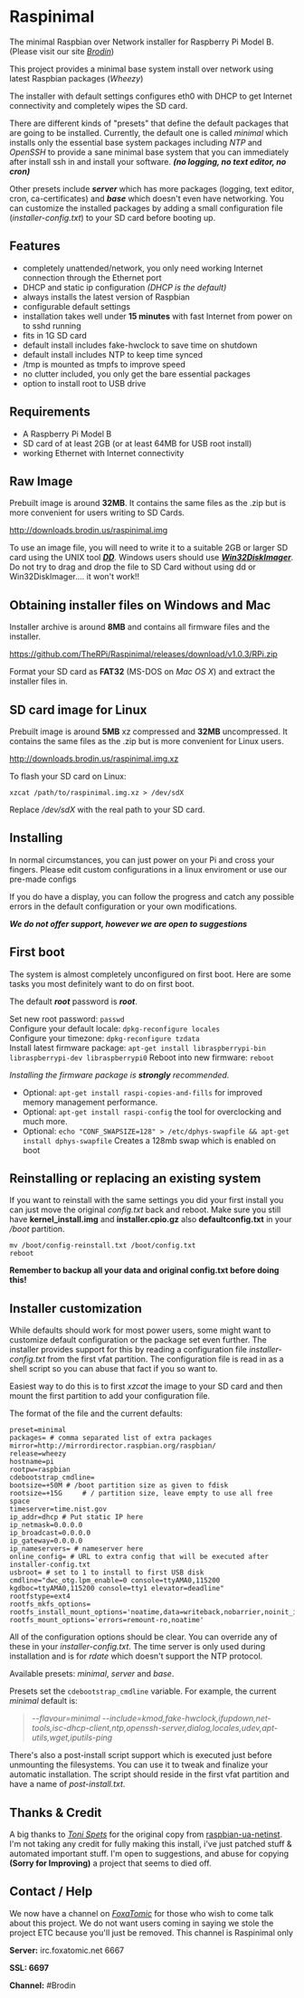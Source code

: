 Raspinimal
===========
The minimal Raspbian over Network installer for Raspberry Pi Model B. (Please visit our site _[Brodin][5]_)

This project provides a minimal base system install over network using latest Raspbian packages (_Wheezy_)

The installer with default settings configures eth0 with DHCP to get Internet connectivity and completely wipes the SD card.

There are different kinds of "presets" that define the default packages that are going to be installed. Currently, the default one is called _minimal_ which installs only the essential base system packages including _NTP_ and _OpenSSH_ to provide a sane minimal base system that you can immediately after install ssh in and install your software. **_(no logging, no text editor, no cron)_**

Other presets include **_server_** which has more packages (logging, text editor, cron, ca-certificates) and **_base_** which doesn't even have networking. You can customize the installed packages by adding a small configuration file (_installer-config.txt_) to your SD card before booting up.

Features
--------
 - completely unattended/network, you only need working Internet connection through the Ethernet port
 - DHCP and static ip configuration _(DHCP is the default)_
 - always installs the latest version of Raspbian
 - configurable default settings
 - installation takes well under **15 minutes** with fast Internet from power on to sshd running
 - fits in 1G SD card
 - default install includes fake-hwclock to save time on shutdown
 - default install includes NTP to keep time synced
 - /tmp is mounted as tmpfs to improve speed
 - no clutter included, you only get the bare essential packages
 - option to install root to USB drive

Requirements
------------
 - A Raspberry Pi Model B
 - SD card of at least 2GB (or at least 64MB for USB root install)
 - working Ethernet with Internet connectivity

Raw Image
----------------
Prebuilt image is around **32MB**. It contains the same files as the .zip but is more convenient for users writing to SD Cards.

http://downloads.brodin.us/raspinimal.img

To use an image file, you will need to write it to a suitable 2GB or larger SD card using the UNIX tool **_[DD][2]_**. Windows users should use _**[Win32DiskImager][3]**_. Do not try to drag and drop the file to SD Card  without using dd or Win32DiskImager.... it won't work!!


Obtaining installer files on Windows and Mac
--------------------------------------------
Installer archive is around **8MB** and contains all firmware files and the installer.

https://github.com/TheRPi/Raspinimal/releases/download/v1.0.3/RPi.zip

Format your SD card as **FAT32** (MS-DOS on _Mac OS X_) and extract the installer files in.

SD card image for Linux
-----------------------
Prebuilt image is around **5MB** xz compressed and **32MB** uncompressed. It contains the same files as the .zip but is more convenient for Linux users.

http://downloads.brodin.us/raspinimal.img.xz

To flash your SD card on Linux:

    xzcat /path/to/raspinimal.img.xz > /dev/sdX

Replace _/dev/sdX_ with the real path to your SD card.


Installing
----------
In normal circumstances, you can just power on your Pi and cross your fingers. Please edit custom configurations in a linux enviroment or use our pre-made configs

If you do have a display, you can follow the progress and catch any possible errors in the default configuration or your own modifications.

_**We do not offer support, however we are open to suggestions**_

First boot
----------
The system is almost completely unconfigured on first boot. Here are some tasks you most definitely want to do on first boot.

The default **_root_** password is **_root_**.

  Set new root password: `passwd`  
  Configure your default locale: `dpkg-reconfigure locales`  
  Configure your timezone: `dpkg-reconfigure tzdata`  
  Install latest firmware package: `apt-get install libraspberrypi-bin libraspberrypi-dev libraspberrypi0`
  Reboot into new firmware: `reboot` 

  _Installing the firmware package is **strongly** recommended._

- Optional: `apt-get install raspi-copies-and-fills` for improved memory management performance.
- Optional: `apt-get install raspi-config` the tool for overclocking and much more.
- Optional: `echo "CONF_SWAPSIZE=128" > /etc/dphys-swapfile && apt-get install dphys-swapfile` Creates a 128mb swap which is enabled on boot

Reinstalling or replacing an existing system
--------------------------------------------
If you want to reinstall with the same settings you did your first install you can just move the original _config.txt_ back and reboot. Make sure you still have **kernel_install.img** and **installer.cpio.gz** also **defaultconfig.txt** in your _/boot_ partition.

    mv /boot/config-reinstall.txt /boot/config.txt
    reboot

**Remember to backup all your data and original config.txt before doing this!**

Installer customization
-----------------------
While defaults should work for most power users, some might want to customize default configuration or the package set even further. The installer provides support for this by reading a configuration file _installer-config.txt_ from the first vfat partition. The configuration file is read in as a shell script so you can abuse that fact if you so want to.

Easiest way to do this is to first _xzcat_ the image to your SD card and then mount the first partition to add your configuration file.

The format of the file and the current defaults:

    preset=minimal
    packages= # comma separated list of extra packages
    mirror=http://mirrordirector.raspbian.org/raspbian/
    release=wheezy
    hostname=pi
    rootpw=raspbian
    cdebootstrap_cmdline=
    bootsize=+50M # /boot partition size as given to fdisk
    rootsize=+15G     # / partition size, leave empty to use all free space
    timeserver=time.nist.gov
    ip_addr=dhcp # Put static IP here 
    ip_netmask=0.0.0.0
    ip_broadcast=0.0.0.0
    ip_gateway=0.0.0.0
    ip_nameservers= # nameserver here
    online_config= # URL to extra config that will be executed after installer-config.txt
    usbroot= # set to 1 to install to first USB disk
    cmdline="dwc_otg.lpm_enable=0 console=ttyAMA0,115200 kgdboc=ttyAMA0,115200 console=tty1 elevator=deadline"
    rootfstype=ext4
    rootfs_mkfs_options=
    rootfs_install_mount_options='noatime,data=writeback,nobarrier,noinit_itable'
    rootfs_mount_options='errors=remount-ro,noatime'

All of the configuration options should be clear. You can override any of these in your _installer-config.txt_. The time server is only used during installation and is for _rdate_ which doesn't support the NTP protocol.

Available presets: _minimal_, _server_ and _base_.

Presets set the `cdebootstrap_cmdline` variable. For example, the current _minimal_ default is:

> _--flavour=minimal --include=kmod,fake-hwclock,ifupdown,net-tools,isc-dhcp-client,ntp,openssh-server,dialog,locales,udev,apt-utils,wget,iputils-ping_

There's also a post-install script support which is executed just before unmounting the filesystems. You can use it to tweak and finalize your automatic installation. The script should reside in the first vfat partition and have a name of _post-install.txt_.

Thanks & Credit
---------------
A big thanks to _[Toni Spets][4]_ for the original copy from [raspbian-ua-netinst][6]. I'm not taking any credit for fully making this install, i've just patched stuff & automated important stuff. I'm open to suggestions, and abuse for copying **(Sorry for Improving)**  a project that seems to died off. 

Contact / Help
---------------

We now have a channel on _[FoxaTomic][7]_ for those who wish to come talk about this project. We do not want users coming in saying we stole the project ETC because you'll just be removed. This channel is Raspinimal only

**Server:** irc.foxatomic.net 6667 

**SSL: 6697**

**Channel:** #Brodin

  [1]: http://www.raspbian.org/ "Raspbian"
  [2]: http://en.wikipedia.org/wiki/Dd_(Unix) "dd"
  [3]: http://sourceforge.net/projects/win32diskimager "Win32DiskImager"
  [4]: https://github.com/hifi "Toni Spets"
  [5]: http://brodin.us "Brodin"
  [6]: https://github.com/hifi/raspbian-ua-netinst "raspbian-ua-netinst"
  [7]: http://www.foxatomic.net "FoxaTomic"
